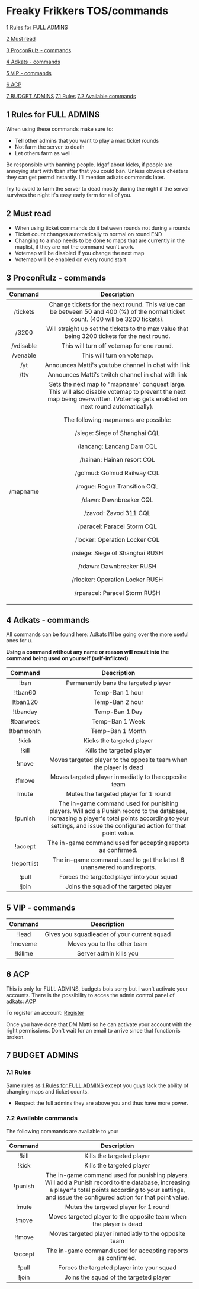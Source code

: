 # Freaky Frikkers TOS/commands

[1 Rules for FULL ADMINS](#1-rules)

[2 Must read](#2-must-read)

[3 ProconRulz - commands](#3-proconrulz-commands)

[4 Adkats - commands](#4-adkats-commands)

[5 VIP - commands](#5-vip-commands)

[6 ACP](#6-acp)

[7 BUDGET ADMINS](#7-budget-admins)
[7.1 Rules](#7.1-rules)
[7.2 Available commands](#7.2-available-commands)

## 1 Rules for FULL ADMINS

When using these commands make sure to:
  - Tell other admins that you want to play a max ticket rounds
  - Not farm the server to death
  - Let others farm as well

Be responsible with banning people. Idgaf about kicks, if people are annoying start with tban after that you could ban. Unless obvious cheaters they can get permd instantly. I'll mention adkats commands later.

Try to avoid to farm the server to dead mostly during the night if the server survives the night it's easy early farm for all of you.


## 2 Must read

- When using ticket commands do it between rounds not during a rounds
- Ticket count changes automatically to normal on round END
- Changing to a map needs to be done to maps that are currently in the maplist, if they are not the command won't work.
- Votemap will be disabled if you change the next map
- Votemap will be enabled on every round start


## 3 ProconRulz - commands
| **Command** | **Description** |
|:--:|:--:|
| /tickets | Change tickets for the next round. This value can be between 50 and 400 (%) of the normal ticket count. (400 will be 3200 tickets). |
| /3200   | Will straight up set the tickets to the max value that being 3200 tickets for the next round.  |
| /vdisable   | This will turn off votemap for one round.|
| /venable   | This will turn on votemap.|
| /yt   | Announces Matti's youtube channel in chat with link  |
| /ttv   | Announces Matti's twitch channel in chat with link  |
| /mapname  |  Sets the next map to "mapname" conquest large. This will also disable votemap to prevent the next map being overwritten. (Votemap gets enabled on next round automatically). <P> The following mapnames are possible: <P> /siege: Siege of Shanghai CQL <P> /lancang: Lancang Dam CQL <p> /hainan: Hainan resort CQL <p> /golmud: Golmud Railway CQL <P> /rogue: Rogue Transition CQL <P> /dawn: Dawnbreaker CQL <P> /zavod: Zavod 311 CQL <P> /paracel: Paracel Storm CQL <P> /locker: Operation Locker CQL <p> /rsiege: Siege of Shanghai RUSH <P> /rdawn: Dawnbreaker RUSH <P> /rlocker: Operation Locker RUSH <p> /rparacel: Paracel Storm RUSH|

## 4 Adkats - commands
All commands can be found here: [Adkats](https://github.com/AdKats/AdKats)
I'll be going over the more useful ones for u.

**Using a command without any name or reason will result into the command being used on yourself (self-inflicted)**

| **Command** | **Description** |
|:--:|:--:|
| !ban  | Permanently bans the targeted player  |
| !tban60  | Temp-Ban 1 hour	  |
| !tban120  | Temp-Ban 2 hour  |
| !tbanday   |  Temp-Ban 1 Day |
| !tbanweek  |  Temp-Ban 1 Week |
| !tbanmonth  | Temp-Ban 1 Month	|
| !kick   | Kicks the targeted player  |
| !kill   | Kills the targeted player  |
| !move   | Moves targeted player to the opposite team when the player is dead |
| !fmove   | Moves targeted player inmediatly to the opposite team  |
| !mute   | Mutes the targeted player for 1 round  || !nuke   | Nukes the targeted team for x seconds  |
| !punish   |  The in-game command used for punishing players. Will add a Punish record to the database, increasing a player's total points according to your settings, and issue the configured action for that point value. |
| !accept   |  The in-game command used for accepting reports as confirmed. |
| !reportlist   |  The in-game command used to get the latest 6 unanswered round reports. |
| !pull   | Forces the targeted player into your squad  |
| !join   | Joins the squad of the targeted player  |

## 5 VIP - commands

| **Command** | **Description** |
|:--:|:--:|
| !lead  | Gives you squadleader of your current squad  |
| !moveme   | Moves you to the other team   |
| !killme   | Server admin kills you  |

## 6 ACP
This is only for FULL ADMINS, budgets bois sorry but i won't activate your accounts.
There is the possibility to acces the admin control panel of adkats: [ACP](http://acp.mattiboss.8s.nl/)

To register an account: [Register](https://acp.mattiboss.8s.nl/register)

Once you have done that DM Matti so he can activate your account with the right permissions. Don't wait for an email to arrive since that function is broken.


## 7 BUDGET ADMINS
### 7.1 Rules

Same rules as [1 Rules for FULL ADMINS](#1-rules-for-full-admins) except you guys lack the ability of changing maps and ticket counts.

- Respect the full admins they are above you and thus have more power.

### 7.2 Available commands
The following commands are available to you:

| **Command** | **Description** |
|:--:|:--:|
| !kill | Kills the targeted player  |
| !kick | Kills the targeted player  |
| !punish  | The in-game command used for punishing players. Will add a Punish record to the database, increasing a player's total points according to your settings, and issue the configured action for that point value.    |
| !mute | Mutes the targeted player for 1 round  |
| !move | Moves targeted player to the opposite team when the player is dead |
| !fmove | Moves targeted player inmediatly to the opposite team  |
| !accept | The in-game command used for accepting reports as confirmed.  |
| !pull   | Forces the targeted player into your squad  |
| !join   | Joins the squad of the targeted player  |
